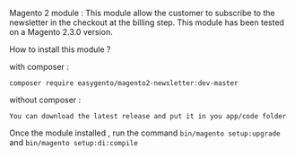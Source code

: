 Magento 2 module : This module allow the customer to subscribe to the newsletter in the checkout at the billing step.
This module has been tested on a Magento 2.3.0 version.

How to install this module ?

with composer : 

`composer require easygento/magento2-newsletter:dev-master`

without composer :

`You can download the latest release and put it in you app/code folder`

Once the module installed , run the command 
`bin/magento setup:upgrade` and  `bin/magento setup:di:compile`
